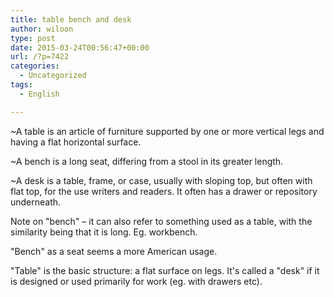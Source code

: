 ```yaml
---
title: table bench and desk
author: wiloon
type: post
date: 2015-03-24T00:56:47+00:00
url: /?p=7422
categories:
  - Uncategorized
tags:
  - English

---
```

~A table is an article of furniture supported by one or more vertical legs and having a flat horizontal surface.

~A bench is a long seat, differing from a stool in its greater length.

~A desk is a table, frame, or case, usually with sloping top, but often with flat top, for the use writers and readers. It often has a drawer or repository underneath.

Note on "bench" &#8211; it can also refer to something used as a table, with the similarity being that it is long. Eg. workbench.

"Bench" as a seat seems a more American usage.

"Table" is the basic structure: a flat surface on legs. It's called a "desk" if it is designed or used primarily for work (eg. with drawers etc).